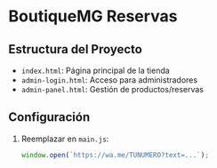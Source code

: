 # BoutiqueMG Reservas

## Estructura del Proyecto
- `index.html`: Página principal de la tienda
- `admin-login.html`: Acceso para administradores
- `admin-panel.html`: Gestión de productos/reservas

## Configuración
1. Reemplazar en `main.js`:
   ```javascript
   window.open(`https://wa.me/TUNUMERO?text=...`);
